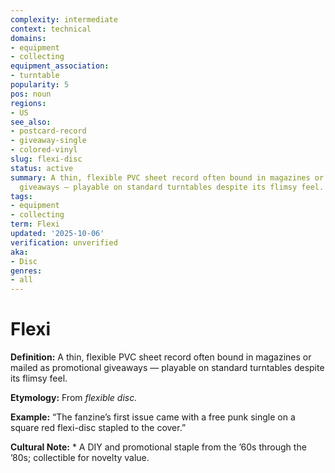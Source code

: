 ```yaml
---
complexity: intermediate
context: technical
domains:
- equipment
- collecting
equipment_association:
- turntable
popularity: 5
pos: noun
regions:
- US
see_also:
- postcard-record
- giveaway-single
- colored-vinyl
slug: flexi-disc
status: active
summary: A thin, flexible PVC sheet record often bound in magazines or mailed as promotional
  giveaways — playable on standard turntables despite its flimsy feel.
tags:
- equipment
- collecting
term: Flexi
updated: '2025-10-06'
verification: unverified
aka:
- Disc
genres:
- all
---
```


# Flexi

**Definition:** A thin, flexible PVC sheet record often bound in magazines or mailed as promotional giveaways — playable on standard turntables despite its flimsy feel.

**Etymology:** From *flexible disc.*

**Example:** “The fanzine’s first issue came with a free punk single on a square red flexi-disc stapled to the cover.”

**Cultural Note:** * A DIY and promotional staple from the ’60s through the ’80s; collectible for novelty value.

